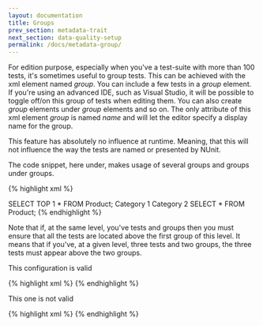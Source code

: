 ```yaml
---
layout: documentation
title: Groups
prev_section: metadata-trait
next_section: data-quality-setup
permalink: /docs/metadata-group/
---
```

For edition purpose, especially when you've a test-suite with more than 100 tests, it's sometimes useful to group tests. This can be achieved with the xml element named *group*. You can include a few tests in a *group* element. If you're using an advanced IDE, such as Visual Studio, it will be possible to toggle off/on this group of tests when editing them. You can also create *group* elements under *group* elements and so on. The only attribute of this xml element *group* is named *name* and will let the editor specify a display name for the group.

This feature has absolutely no influence at runtime. Meaning, that this will not influence the way the tests are named or presented by NUnit.

The code snippet, here under, makes usage of several groups and groups under groups.

{% highlight xml %}
<?xml version="1.0" encoding="utf-8"?>
<testSuite name="The TestSuite" xmlns="http://NBi/TestSuite">
	<test name="My first test case" uid="0127">
		<system-under-test>
			<execution>
				<query name="Select first product" connectionString="Data Source=.;Initial Cataloging;Integrated Security=True">
					SELECT TOP 1 * FROM Product;
				</query>
			</execution>
		</system-under-test>
		<assert>
			<syntacticallyCorrect />
		</assert>
	</test>
	<test name="My second test case">
		<category>Category 1</category>
		<category>Category 2</category>
		<system-under-test>
			<execution>
				<query name="Select all products" connectionString="Data Source=.;Initial Cataloging;Integrated Security=True">
					SELECT * FROM Product;
				</query>
			</execution>
		</system-under-test>
		<assert>
			<syntacticallyCorrect />
		</assert>
		<assert>
			<fasterThan max-time-milliSeconds="5000" />
		</assert>
	</test>
	<group name="My first tests' group">
		<test name="My Mdx test case" uid="0001">
			<system-under-test>
				<execution>
					<query file="SimpleMdx.Mdx" connectionString="Provider=MSOLAP.4;Data Source=localhost;Catalog=&quot;Finances Analysis&quot;;"/>
				</execution>
			</system-under-test>
			<assert>
				<equalTo>
					<resultSet file="SimpleMdx.csv"></resultSet>
				</equalTo>
			</assert>
		</test>
		<test name="My Mdx against another Mdx" uid="0002">
			<system-under-test>
				<execution>
					<query file="SimpleMdx.Mdx" connectionString="Provider=MSOLAP.4;Data Source=localhost;Catalog=&quot;Finances Analysis&quot;;"/>
				</execution>
			</system-under-test>
			<assert>
				<equalTo>
					<query
						file="SimpleMdxTwo.mdx"
						connectionString="Provider=MSOLAP.4;Data Source=RemoteServer;Catalog=Finances;"
					/>
				</equalTo>
			</assert>
		</test>
	</group>
	<group name="My second tests' group">
		<test name="the modifier 'Not' is available in assert Contain (Members)">
			<system-under-test>
				<members>
					<level dimension="dimension" hierarchy="hierarchy" caption="level" perspective="Perspective" connectionString="ConnectionString"/>
				</members>
			</system-under-test>
			<assert>
				<contain not="true" caption="member"/>
			</assert>
		</test>
		<group name="group in group">
			<test name="the modifier 'Not' is available in assert Contain (Members)">
				<system-under-test>
					<members>
						<level dimension="dimension" hierarchy="hierarchy" caption="level" perspective="Perspective" connectionString="ConnectionString"/>
					</members>
				</system-under-test>
				<assert>
					<contain not="true" caption="member"/>
				</assert>
			</test>
		</group>
	</group>
</testSuite>
{% endhighlight %}

Note that if, at the same level, you've tests and groups then you must ensure that all the tests are located above the first group of this level. It means that if you've, at a given level, three tests and two groups, the three tests must appear above the two groups.

This configuration is valid

{% highlight xml %}
<test/>
<test/>
<test/>
<group/>
<group/>
{% endhighlight %}

This one is not valid

{% highlight xml %}
<test/>
<group/>
<test/>
<test/>
<group/>
{% endhighlight %}

